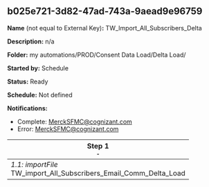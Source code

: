 ## b025e721-3d82-47ad-743a-9aead9e96759

**Name** (not equal to External Key)**:** TW_Import_All_Subscribers_Delta


**Description:** n/a

**Folder:** my automations/PROD/Consent Data Load/Delta Load/

**Started by:** Schedule

**Status:** Ready

**Schedule:** Not defined

**Notifications:**

* Complete: MerckSFMC@cognizant.com
* Error: MerckSFMC@cognizant.com

| Step 1<br>_<small>-</small>_ |
| --- |
| _1.1: importFile_<br>TW_import_All_Subscribers_Email_Comm_Delta_Load |
